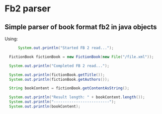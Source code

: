 # Fb2 parser

## Simple parser of book format fb2 in java objects

Using:

```java
      System.out.println("Started FB 2 read...");

  FictionBook fictionBook = new FictionBook(new File("/file.xml"));

  System.out.println("Completed FB 2 read...");

  System.out.println(fictionBook.getTitle());
  System.out.println(fictionBook.getAuthors());

  String bookContent = fictionBook.getContentAsString();

  System.out.println("Result length: " + bookContent.length());
  System.out.println("-------------------------");
  System.out.println(bookContent);
```
